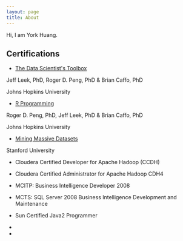 ```yaml
---
layout: page
title: About
---
```


Hi, I am York Huang.



## Certifications

* [The Data Scientist's Toolbox](https://www.coursera.org/account/accomplishments/certificate/M6KA5MJDMQ)

Jeff Leek, PhD, Roger D. Peng, PhD & Brian Caffo, PhD

Johns Hopkins University

* [R Programming](https://www.coursera.org/account/accomplishments/certificate/52YTC9BHVM)

Roger D. Peng, PhD, Jeff Leek, PhD & Brian Caffo, PhD

Johns Hopkins University

* [Mining Massive Datasets]( https://www.coursera.org/course/mmds)

Stanford University

* Cloudera Certified Developer for Apache Hadoop (CCDH)

* Cloudera Certified Administrator for Apache Hadoop CDH4

* MCITP: Business Intelligence Developer 2008

* MCTS: SQL Server 2008 Business Intelligence Development and Maintenance

* Sun Certified Java2 Programmer

*

*

